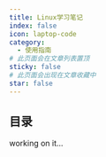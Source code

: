 ```yaml
---
title: Linux学习笔记
index: false
icon: laptop-code
category:
  - 使用指南
# 此页面会在文章列表置顶
sticky: false
# 此页面会出现在文章收藏中
star: false
---
```


## 目录

working on it...